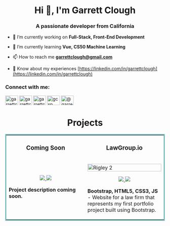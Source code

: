 <h1 align="center">Hi 👋, I'm Garrett Clough</h1>
<h3 align="center">A passionate developer from California</h3>

- 🔭 I’m currently working on **Full-Stack, Front-End Development**

- 🌱 I’m currently learning **Vue, CS50 Machine Learning**

- 📫 How to reach me **garrettclough@gmail.com**

- 📄 Know about my experiences [https://linkedin.com/in/garrettclough](https://linkedin.com/in/garrettclough)

<h3 align="left">Connect with me:</h3>
<p align="left">
<a href="https://dev.to/garrettclough" target="blank"><img align="center" src="https://raw.githubusercontent.com/rahuldkjain/github-profile-readme-generator/master/src/images/icons/Social/devto.svg" alt="garrettclough" height="30" width="40" /></a>
<a href="https://twitter.com/garrettclough" target="blank"><img align="center" src="https://raw.githubusercontent.com/rahuldkjain/github-profile-readme-generator/master/src/images/icons/Social/twitter.svg" alt="garrettclough" height="30" width="40" /></a>
<a href="https://linkedin.com/in/garrettclough" target="blank"><img align="center" src="https://raw.githubusercontent.com/rahuldkjain/github-profile-readme-generator/master/src/images/icons/Social/linked-in-alt.svg" alt="garrettclough" height="30" width="40" /></a>
<a href="https://www.leetcode.com/gcxp" target="blank"><img align="center" src="https://raw.githubusercontent.com/rahuldkjain/github-profile-readme-generator/master/src/images/icons/Social/leet-code.svg" alt="gcxp" height="30" width="40" /></a>
<a href="https://www.hackerearth.com/@garrett38" target="blank"><img align="center" src="https://raw.githubusercontent.com/rahuldkjain/github-profile-readme-generator/master/src/images/icons/Social/hackerearth.svg" alt="@garrett38" height="30" width="40" /></a>
</p>
<h1 align="center">Projects</h1>
<table bordercolor="#66b2b2">
  
  <tr>
    <td width="50%" valign="top">
      <h3 align="center">Coming Soon</h3>
        <br />
        <a target="_blank" href="#">
<!--             <img src="" width="100%" alt="#"/> -->
        </a>
        <br />
        <p align="center">
          
  <a href="" target="_blank">
    <img src="https://github.com/garrettclough/LawGroup.io/blob/main/assets/lawgroup-demo.gif"/>
  </a>  
          <a href="#" target="_blank">
    <img src="https://img.shields.io/static/v1?label=|&message=WEBSITE&color=cdf998&style=plastic&logo=wordpress&logo-color=white"/>
  </a>
      </p>
        <p><strong>Project description coming soon.</p>
    </td>
    <td width="50%" valign="top">
      <h3 align="center">LawGroup.io</h3>
        <br />
      <a target="_blank" href="http://lawgroup.io">
            <img src="images/gif2.gif" width="100%"  alt="Rigley 2"/>
        </a>
        <br />
        <p align="center">
          
  <a href="https://github.com/garrettclough/LawGroup.io" target="_blank">
    <img src="https://github.com/garrettclough/LawGroup.io/blob/main/assets/lawgroup-demo.gif"/>
  </a>
  <a href="http://lawgroup.io" target="_blank">
    <img src="https://img.shields.io/static/v1?label=|&message=WEBSITE&color=cdf998&style=plastic&logo=wordpress&logo-color=white"/>
  </a>
      </p>
        <p><strong>Bootstrap, HTML5, CSS3, JS</strong> - Website for a law firm that represents my first portfolio project built using Bootstrap. 

</p>
    </td>
  </tr>

